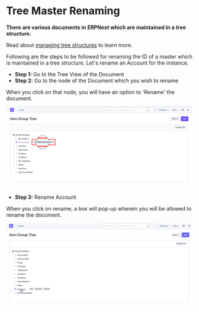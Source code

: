 
# Tree Master Renaming



**There are various documents in ERPNext which are maintained in a tree structure.**


Read about [managing tree structures](/docs/en/setting-up/articles/managing-tree-structure-masters.html) to learn more.


Following are the steps to be followed for renaming the ID of a master which is maintained in a tree structure. Let's rename an Account for the instance.


* **Step 1:** Go to the Tree View of the Document
* **Step 2:** Go to the node of the Document which you wish to rename


When you click on that node, you will have an option to 'Rename' the document.


![Tree Master Renaming](/files/using-tree-renaming-1.png)
* **Step 3:** Rename Account


When you click on rename, a box will pop-up wherein you will be allowed to rename the document.


![Tree Master Renaming](/files/using-tree-renaming-2.gif)





